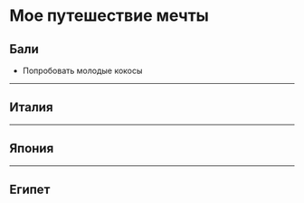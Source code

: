# Мое путешествие мечты

## Бали

* Попробовать молодые кокосы
---
## Италия

---
## Япония

---
## Египет
